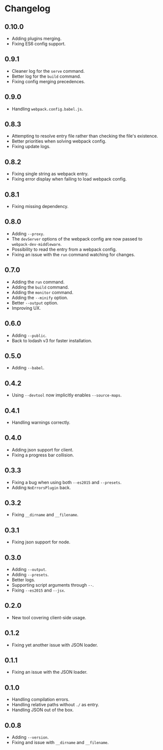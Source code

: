 # Changelog

## 0.10.0

* Adding plugins merging.
* Fixing ES6 config support.

## 0.9.1

* Cleaner log for the `serve` command.
* Better log for the `build` command.
* Fixing config merging precedences.

## 0.9.0

* Handling `webpack.config.babel.js`.

## 0.8.3

* Attempting to resolve entry file rather than checking the file's existence.
* Better priorities when solving webpack config.
* Fixing update logs.

## 0.8.2

* Fixing single string as webpack entry.
* Fixing error display when failing to load webpack config.

## 0.8.1

* Fixing missing dependency.

## 0.8.0

* Adding `--proxy`.
* The `devServer` options of the webpack config are now passed to `webpack-dev-middleware`.
* Possibility to read the entry from a webpack config.
* Fixing an issue with the `run` command watching for changes.

## 0.7.0

* Adding the `run` command.
* Adding the `build` command.
* Adding the `monitor` command.
* Adding the `--minify` option.
* Better `--output` option.
* Improving UX.

## 0.6.0

* Adding `--public`.
* Back to lodash v3 for faster installation.

## 0.5.0

* Adding `--babel`.

## 0.4.2

* Using `--devtool` now implicitly enables `--source-maps`.

## 0.4.1

* Handling warnings correctly.

## 0.4.0

* Adding json support for client.
* Fixing a progress bar collision.

## 0.3.3

* Fixing a bug when using both `--es2015` and `--presets`.
* Adding `NoErrorsPlugin` back.

## 0.3.2

* Fixing `__dirname` and `__filename`.

## 0.3.1

* Fixing json support for node.

## 0.3.0

* Adding `--output`.
* Adding `--presets`.
* Better logs.
* Supporting script arguments through `--`.
* Fixing `--es2015` and `--jsx`.

## 0.2.0

* New tool covering client-side usage.

## 0.1.2

* Fixing yet another issue with JSON loader.

## 0.1.1

* Fixing an issue with the JSON loader.

## 0.1.0

* Handling compilation errors.
* Handling relative paths without `./` as entry.
* Handling JSON out of the box.

## 0.0.8

* Adding `--version`.
* Fixing and issue with `__dirname` and `__filename`.
